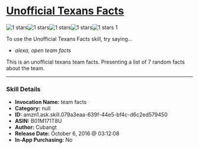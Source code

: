 # [Unofficial Texans Facts](http://alexa.amazon.com/#skills/amzn1.ask.skill.079a3eaa-639f-44e5-bf4c-d6c2ed579450)
![1 stars](../../images/ic_star_black_18dp_1x.png)![1 stars](../../images/ic_star_border_black_18dp_1x.png)![1 stars](../../images/ic_star_border_black_18dp_1x.png)![1 stars](../../images/ic_star_border_black_18dp_1x.png)![1 stars](../../images/ic_star_border_black_18dp_1x.png) 1

To use the Unofficial Texans Facts skill, try saying...

* *alexa, open team facts*

This is an unofficial texans team facts. Presenting a list of 7 random facts about the team.

***

### Skill Details

* **Invocation Name:** team facts
* **Category:** null
* **ID:** amzn1.ask.skill.079a3eaa-639f-44e5-bf4c-d6c2ed579450
* **ASIN:** B01M171T8U
* **Author:** Cubangt
* **Release Date:** October 6, 2016 @ 03:12:08
* **In-App Purchasing:** No
